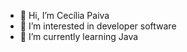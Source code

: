 - 👋 Hi, I’m Cecília Paiva 
- 👀 I’m interested in developer software
- 🌱 I’m currently learning Java
